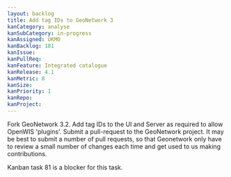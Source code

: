 ```yaml
---
layout: backlog
title: Add tag IDs to GeoNetwork 3
kanCategory: analyse
kanSubCategory: in-progress
kanAssigned: UKMO
kanBacklog: 181
kanIssue:
kanPullReq:
kanFeature: Integrated catalogue
kanRelease: 4.1
kanMetric: 8
kanSize:
kanPriority: 1
kanRepo:
kanProject:
---
```

Fork GeoNetwork 3.2.  Add tag IDs to the UI and Server as required to allow OpenWIS 'plugins'.  Submit a pull-request to the GeoNetwork project.  It may be best to submit a number of pull requests, so that Geonetwork only have to review a small number of changes each time and get used to us making contributions.

Kanban task 81 is a blocker for this task.
